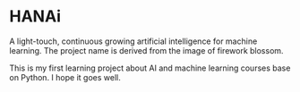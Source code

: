 # HANAi
A light-touch, continuous growing artificial intelligence for machine learning. The project name is derived from the image of firework blossom.

This is my first learning project about AI and machine learning courses base on Python. I hope it goes well.
